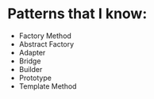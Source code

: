 # Patterns that I know:
- Factory Method
- Abstract Factory
- Adapter
- Bridge
- Builder
- Prototype
- Template Method
